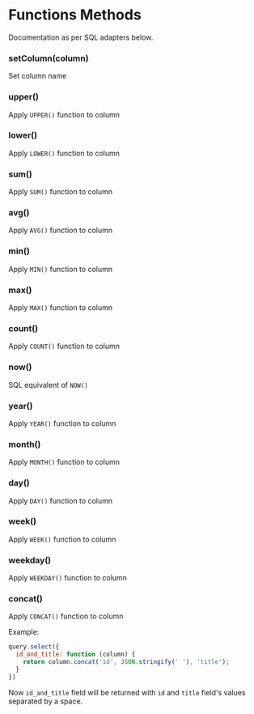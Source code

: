 # Functions Methods

Documentation as per SQL adapters below.

### setColumn(column)

Set column name

<!--/docume:src/Functions.js-->

<!--docume:src/adapters/Sql/Functions.js-->
### upper()

Apply `UPPER()` function to column

### lower()

Apply `LOWER()` function to column

### sum()

Apply `SUM()` function to column

### avg()

Apply `AVG()` function to column

### min()

Apply `MIN()` function to column

### max()

Apply `MAX()` function to column

### count()

Apply `COUNT()` function to column

### now()

SQL equivalent of `NOW()`

### year()

Apply `YEAR()` function to column

### month()

Apply `MONTH()` function to column

### day()

Apply `DAY()` function to column

### week()

Apply `WEEK()` function to column

### weekday()

Apply `WEEKDAY()` function to column

### concat()

Apply `CONCAT()` function to column

Example:

```js
query.select({
  id_and_title: function (column) {
    return column.concat('id', JSON.stringify(' '), 'title');
  }
})
```

Now `id_and_title` field will be returned with `id` and `title` field's values separated by a space.
